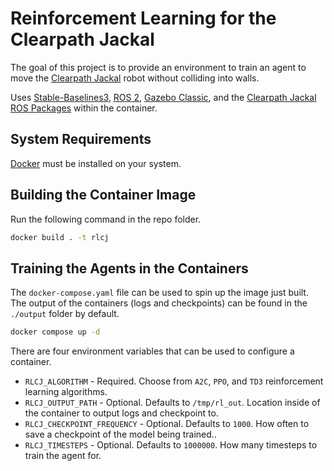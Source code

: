 # Reinforcement Learning for the Clearpath Jackal

The goal of this project is to provide an environment to train an agent to move the [Clearpath Jackal](https://clearpathrobotics.com/jackal-small-unmanned-ground-vehicle/) robot without colliding into walls.

Uses [Stable-Baselines3](https://stable-baselines3.readthedocs.io/en/master/), [ROS 2](https://www.ros.org/), [Gazebo Classic](https://classic.gazebosim.org/), and the [Clearpath Jackal ROS Packages](https://github.com/jackal) within the container.

## System Requirements

[Docker](https://www.docker.com/) must be installed on your system.

## Building the Container Image

Run the following command in the repo folder.

```bash
docker build . -t rlcj
```

## Training the Agents in the Containers

The `docker-compose.yaml` file can be used to spin up the image just built. The output of the containers (logs and checkpoints) can be found in the `./output` folder by default.

```bash
docker compose up -d
```

There are four environment variables that can be used to configure a container.

* `RLCJ_ALGORITHM` - Required. Choose from `A2C`, `PPO`, and `TD3` reinforcement learning algorithms.
* `RLCJ_OUTPUT_PATH` - Optional. Defaults to `/tmp/rl_out`. Location inside of the container to output logs and checkpoint to.
* `RLCJ_CHECKPOINT_FREQUENCY` - Optional. Defaults to `1000`. How often to save a checkpoint of the model being trained..
* `RLCJ_TIMESTEPS` - Optional. Defaults to `1000000`. How many timesteps to train the agent for.
